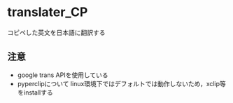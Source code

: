 # translater_CP
コピペした英文を日本語に翻訳する

## 注意
- google trans APIを使用している
- pyperclipについて
linux環境下ではデフォルトでは動作しないため，xclip等をinstallする
